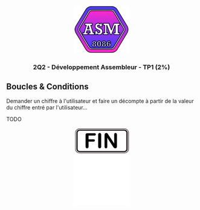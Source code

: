 <p align="Center"><img src="../../includes/logo.png" alt="drawing" width="150"/></p>
<h3 align="Center">2Q2 - Développement Assembleur - TP1 (2%)</h3>

## Boucles & Conditions

Demander un chiffre à l'utilisateur et faire un décompte à partir de la valeur du chiffre entré par l'utilisateur...

TODO

<p align="Center"><img src="./images/end.png" alt="drawing" width="150"/></p>
